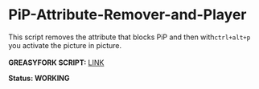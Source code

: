 # PiP-Attribute-Remover-and-Player

This script removes the attribute that blocks PiP and then with` ctrl+alt+p ` you activate the picture in picture.<br>
<br>
<b>GREASYFORK SCRIPT:</b> <a href="https://greasyfork.org/en/scripts/475305-2-in-1">LINK</a>

 <b>Status: WORKING</b>
